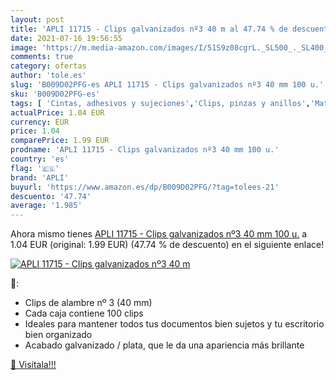 ```yaml
---
layout: post
title: 'APLI 11715 - Clips galvanizados nº3 40 m al 47.74 % de descuento'
date: 2021-07-16 19:56:55
image: 'https://m.media-amazon.com/images/I/51S9z08cgrL._SL500_._SL400_.jpg'
comments: true
category: ofertas
author: 'tole.es'
slug: 'B009D02PFG-es APLI 11715 - Clips galvanizados nº3 40 mm 100 u.'
sku: 'B009D02PFG-es'
tags: [ 'Cintas, adhesivos y sujeciones','Clips, pinzas y anillos','Material de oficina','Oficina y papelería','apli', ]
actualPrice: 1.04 EUR
currency: EUR
price: 1.04
comparePrice: 1.99 EUR
prodname: 'APLI 11715 - Clips galvanizados nº3 40 mm 100 u.'
country: 'es'
flag: '🇪🇸'
brand: 'APLI'
buyurl: 'https://www.amazon.es/dp/B009D02PFG/?tag=tolees-21'
descuento: '47.74'
average: '1.985'
---
```


Ahora mismo tienes [APLI 11715 - Clips galvanizados nº3 40 mm 100 u.](https://www.amazon.es/dp/B009D02PFG/?tag=tolees-21) a 1.04 EUR (original: 1.99 EUR) (47.74 %  de descuento) en el siguiente enlace!

[![APLI 11715 - Clips galvanizados nº3 40 m](https://m.media-amazon.com/images/I/51S9z08cgrL._SL500_._SL400_.jpg)](https://www.amazon.es/dp/B009D02PFG/?tag=tolees-21)

🔎:

- Clips de alambre nº 3 (40 mm)
- Cada caja contiene 100 clips
- Ideales para mantener todos tus documentos bien sujetos y tu escritorio bien organizado
- Acabado galvanizado / plata, que le da una apariencia más brillante

[🛒 Visítala!!!](https://www.amazon.es/dp/B009D02PFG/?tag=tolees-21)
